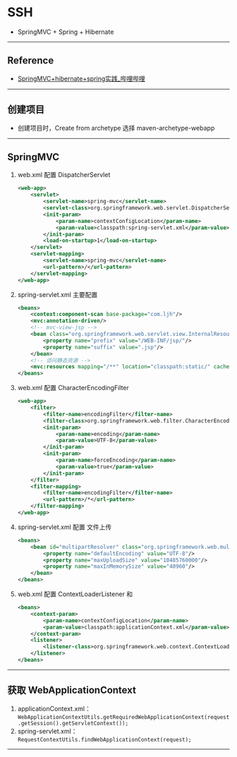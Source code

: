 # SSH
- SpringMVC + Spring + Hibernate
---
## Reference
- [SpringMVC+hibernate+spring实践_哔哩哔哩](https://www.bilibili.com/video/BV1qb411L7RS)
---
## 创建项目
- 创建项目时，Create from archetype 选择 maven-archetype-webapp
---
## SpringMVC
1. web.xml 配置 DispatcherServlet
    ```xml
    <web-app>
        <servlet>
            <servlet-name>spring-mvc</servlet-name>
            <servlet-class>org.springframework.web.servlet.DispatcherServlet</servlet-class>
            <init-param>
                <param-name>contextConfigLocation</param-name>
                <param-value>classpath:spring-servlet.xml</param-value>
            </init-param>
            <load-on-startup>1</load-on-startup>
        </servlet>
        <servlet-mapping>
            <servlet-name>spring-mvc</servlet-name>
            <url-pattern>/</url-pattern>
        </servlet-mapping>
    </web-app>
    ```
2. spring-servlet.xml 主要配置
    ```xml
    <beans>
        <context:component-scan base-package="com.ljh"/>
        <mvc:annotation-driven/>
        <!-- mvc-view-jsp -->
        <bean class="org.springframework.web.servlet.view.InternalResourceViewResolver">
            <property name="prefix" value="/WEB-INF/jsp/"/>
            <property name="suffix" value=".jsp"/>
        </bean>
        <!-- 访问静态资源 -->
        <mvc:resources mapping="/**" location="classpath:static/" cache-period="900"/>
    </beans>
    ```
3. web.xml 配置 CharacterEncodingFilter
    ```xml
    <web-app>
        <filter>
            <filter-name>encodingFilter</filter-name>
            <filter-class>org.springframework.web.filter.CharacterEncodingFilter</filter-class>
            <init-param>
                <param-name>encoding</param-name>
                <param-value>UTF-8</param-value>
            </init-param>
            <init-param>
                <param-name>forceEncoding</param-name>
                <param-value>true</param-value>
            </init-param>
        </filter>
        <filter-mapping>
            <filter-name>encodingFilter</filter-name>
            <url-pattern>/*</url-pattern>
        </filter-mapping>
    </web-app>
    ```
4. spring-servlet.xml 配置 文件上传
    ```xml
    <beans>
        <bean id="multipartResolver" class="org.springframework.web.multipart.commons.CommonsMultipartResolver">
            <property name="defaultEncoding" value="UTF-8"/>
            <property name="maxUploadSize" value="10485760000"/>
            <property name="maxInMemorySize" value="40960"/>
        </bean>
    </beans>
    ```
5. web.xml 配置 ContextLoaderListener 和 <context-param/>
    ```xml
    <beans>
        <context-param>
            <param-name>contextConfigLocation</param-name>
            <param-value>classpath:applicationContext.xml</param-value>
        </context-param>
        <listener>
            <listener-class>org.springframework.web.context.ContextLoaderListener</listener-class>
        </listener>
    </beans>
    ```
---
## 获取 WebApplicationContext
1. applicationContext.xml：`WebApplicationContextUtils.getRequiredWebApplicationContext(request.getSession().getServletContext());`
2. spring-servlet.xml：`RequestContextUtils.findWebApplicationContext(request);`
---